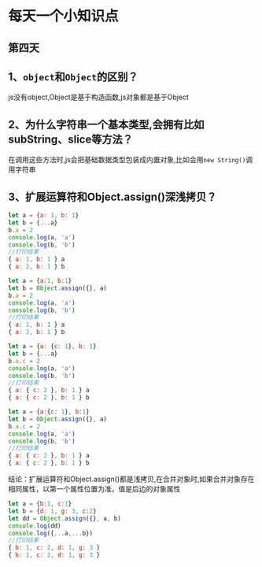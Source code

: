 # 每天一个小知识点
## 第四天
## 1、`object`和`Object`的区别？
js没有object,Object是基于构造函数,js对象都是基于Object
## 2、为什么字符串一个基本类型,会拥有比如subString、slice等方法？
 在调用这些方法时,js会把基础数据类型包装成内置对象,比如会用`new String()`调用字符串
## 3、扩展运算符和Object.assign()深浅拷贝？
```js
let a = {a: 1, b: 1}
let b = {...a}
b.a = 2
console.log(a, 'a')
console.log(b, 'b')
//打印结果
{ a: 1, b: 1 } a
{ a: 2, b: 1 } b

let a = {a:1, b:1}
let b = Object.assign({}, a)
b.a = 2
console.log(a, 'a')
console.log(b, 'b')
//打印结果
{ a: 1, b: 1 } a
{ a: 2, b: 1 } b

let a = {a: {c: 1}, b: 1}
let b = {...a}
b.a.c = 2
console.log(a, 'a')
console.log(b, 'b')
//打印结果
{ a: { c: 2 }, b: 1 } a
{ a: { c: 2 }, b: 1 } b

let a = {a:{c: 1}, b:1}
let b = Object.assign({}, a)
b.a.c = 2
console.log(a, 'a')
console.log(b, 'b')
//打印结果
{ a: { c: 2 }, b: 1 } a
{ a: { c: 2 }, b: 1 } b
```
结论：扩展运算符和Object.assign()都是浅拷贝,在合并对象时,如果合并对象存在相同属性，以第一个属性位置为准，值是后边的对象属性
```js
let a = {b:1, c:1}
let b = {d: 1, g: 3, c:2}
let dd = Object.assign({}, a, b)
console.log(dd)
console.log({...a,...b})
//打印结果
{ b: 1, c: 2, d: 1, g: 3 }
{ b: 1, c: 2, d: 1, g: 3 }
```